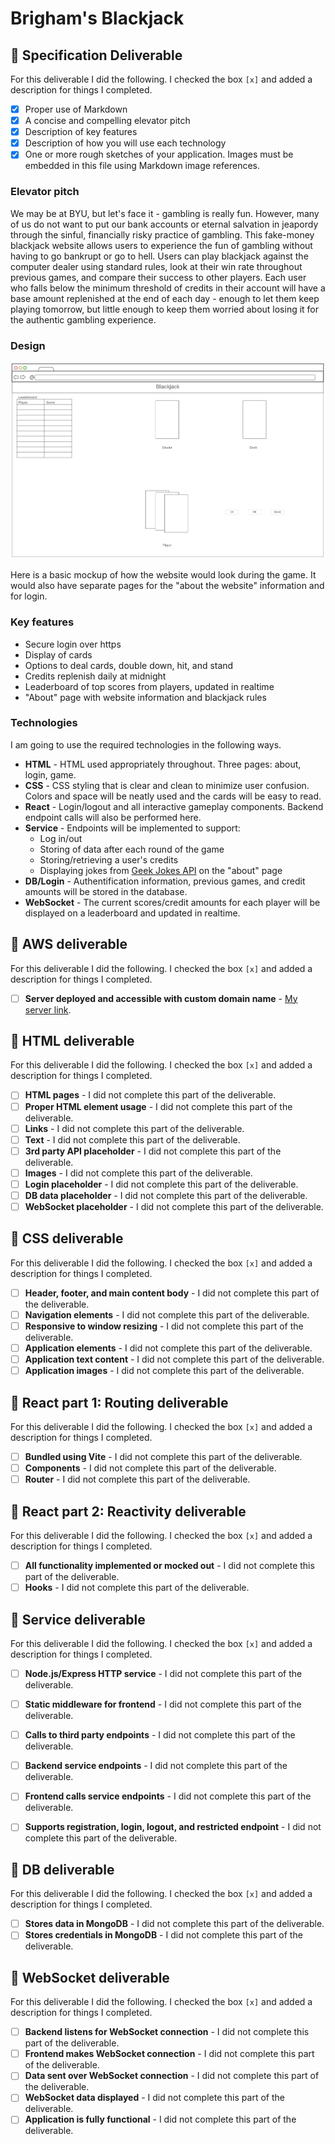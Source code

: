 # Brigham's Blackjack

## 🚀 Specification Deliverable

For this deliverable I did the following. I checked the box `[x]` and added a description for things I completed.

- [x] Proper use of Markdown
- [x] A concise and compelling elevator pitch
- [x] Description of key features
- [x] Description of how you will use each technology
- [x] One or more rough sketches of your application. Images must be embedded in this file using Markdown image references.

### Elevator pitch

We may be at BYU, but let's face it - gambling is really fun. However, many of us do not want to put our bank accounts or eternal salvation in jeapordy through the sinful, financially risky practice of gambling. This fake-money blackjack website allows users to experience the fun of gambling without having to go bankrupt or go to hell. Users can play blackjack against the computer dealer using standard rules, look at their win rate throughout previous games, and compare their success to other players. Each user who falls below the minimum threshold of credits in their account will have a base amount replenished at the end of each day - enough to let them keep playing tomorrow, but little enough to keep them worried about losing it for the authentic gambling experience.

### Design

![Design image](BlackjackMockup.png)

Here is a basic mockup of how the website would look during the game. It would also have separate pages for the "about the website" information and for login.

### Key features

- Secure login over https
- Display of cards
- Options to deal cards, double down, hit, and stand
- Credits replenish daily at midnight
- Leaderboard of top scores from players, updated in realtime
- "About" page with website information and blackjack rules

### Technologies

I am going to use the required technologies in the following ways.

- **HTML** - HTML used appropriately throughout. Three pages: about, login, game.
- **CSS** - CSS styling that is clear and clean to minimize user confusion. Colors and space will be neatly used and the cards will be easy to read.
- **React** - Login/logout and all interactive gameplay components. Backend endpoint calls will also be performed here.
- **Service** - Endpoints will be implemented to support:
  - Log in/out
  - Storing of data after each round of the game
  - Storing/retrieving a user's credits
  - Displaying jokes from [Geek Jokes API](https://github.com/sameerkumar18/geek-joke-api) on the "about" page
- **DB/Login** - Authentification information, previous games, and credit amounts will be stored in the database.
- **WebSocket** - The current scores/credit amounts for each player will be displayed on a leaderboard and updated in realtime.

## 🚀 AWS deliverable

For this deliverable I did the following. I checked the box `[x]` and added a description for things I completed.

- [ ] **Server deployed and accessible with custom domain name** - [My server link](https://yourdomainnamehere.click).

## 🚀 HTML deliverable

For this deliverable I did the following. I checked the box `[x]` and added a description for things I completed.

- [ ] **HTML pages** - I did not complete this part of the deliverable.
- [ ] **Proper HTML element usage** - I did not complete this part of the deliverable.
- [ ] **Links** - I did not complete this part of the deliverable.
- [ ] **Text** - I did not complete this part of the deliverable.
- [ ] **3rd party API placeholder** - I did not complete this part of the deliverable.
- [ ] **Images** - I did not complete this part of the deliverable.
- [ ] **Login placeholder** - I did not complete this part of the deliverable.
- [ ] **DB data placeholder** - I did not complete this part of the deliverable.
- [ ] **WebSocket placeholder** - I did not complete this part of the deliverable.

## 🚀 CSS deliverable

For this deliverable I did the following. I checked the box `[x]` and added a description for things I completed.

- [ ] **Header, footer, and main content body** - I did not complete this part of the deliverable.
- [ ] **Navigation elements** - I did not complete this part of the deliverable.
- [ ] **Responsive to window resizing** - I did not complete this part of the deliverable.
- [ ] **Application elements** - I did not complete this part of the deliverable.
- [ ] **Application text content** - I did not complete this part of the deliverable.
- [ ] **Application images** - I did not complete this part of the deliverable.

## 🚀 React part 1: Routing deliverable

For this deliverable I did the following. I checked the box `[x]` and added a description for things I completed.

- [ ] **Bundled using Vite** - I did not complete this part of the deliverable.
- [ ] **Components** - I did not complete this part of the deliverable.
- [ ] **Router** - I did not complete this part of the deliverable.

## 🚀 React part 2: Reactivity deliverable

For this deliverable I did the following. I checked the box `[x]` and added a description for things I completed.

- [ ] **All functionality implemented or mocked out** - I did not complete this part of the deliverable.
- [ ] **Hooks** - I did not complete this part of the deliverable.

## 🚀 Service deliverable

For this deliverable I did the following. I checked the box `[x]` and added a description for things I completed.

- [ ] **Node.js/Express HTTP service** - I did not complete this part of the deliverable.
- [ ] **Static middleware for frontend** - I did not complete this part of the deliverable.
- [ ] **Calls to third party endpoints** - I did not complete this part of the deliverable.
- [ ] **Backend service endpoints** - I did not complete this part of the deliverable.
- [ ] **Frontend calls service endpoints** - I did not complete this part of the deliverable.
- [ ] **Supports registration, login, logout, and restricted endpoint** - I did not complete this part of the deliverable.


## 🚀 DB deliverable

For this deliverable I did the following. I checked the box `[x]` and added a description for things I completed.

- [ ] **Stores data in MongoDB** - I did not complete this part of the deliverable.
- [ ] **Stores credentials in MongoDB** - I did not complete this part of the deliverable.

## 🚀 WebSocket deliverable

For this deliverable I did the following. I checked the box `[x]` and added a description for things I completed.

- [ ] **Backend listens for WebSocket connection** - I did not complete this part of the deliverable.
- [ ] **Frontend makes WebSocket connection** - I did not complete this part of the deliverable.
- [ ] **Data sent over WebSocket connection** - I did not complete this part of the deliverable.
- [ ] **WebSocket data displayed** - I did not complete this part of the deliverable.
- [ ] **Application is fully functional** - I did not complete this part of the deliverable.
